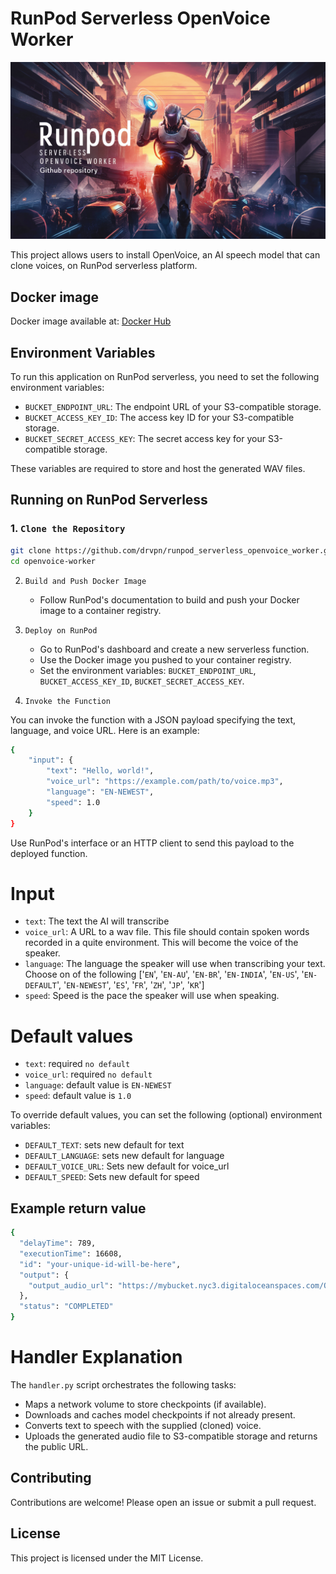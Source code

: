 # RunPod Serverless OpenVoice Worker

![Banner](resources/Banner.png)

This project allows users to install OpenVoice, an AI speech model that can clone voices, on RunPod serverless platform.

## Docker image

Docker image available at: [Docker Hub](https://hub.docker.com/repository/docker/drvpn/runpod_serverless_openvoice_worker)


## Environment Variables

To run this application on RunPod serverless, you need to set the following environment variables:

- `BUCKET_ENDPOINT_URL`: The endpoint URL of your S3-compatible storage.
- `BUCKET_ACCESS_KEY_ID`: The access key ID for your S3-compatible storage.
- `BUCKET_SECRET_ACCESS_KEY`: The secret access key for your S3-compatible storage.

These variables are required to store and host the generated WAV files.

## Running on RunPod Serverless

### 1. `Clone the Repository`

```sh
git clone https://github.com/drvpn/runpod_serverless_openvoice_worker.git
cd openvoice-worker
```

2. `Build and Push Docker Image`
   - Follow RunPod's documentation to build and push your Docker image to a container registry.

3. `Deploy on RunPod`
   - Go to RunPod's dashboard and create a new serverless function.
   - Use the Docker image you pushed to your container registry.
   - Set the environment variables: `BUCKET_ENDPOINT_URL`, `BUCKET_ACCESS_KEY_ID`, `BUCKET_SECRET_ACCESS_KEY`.

4. `Invoke the Function`

You can invoke the function with a JSON payload specifying the text, language, and voice URL. Here is an example:

```sh
{
    "input": {
        "text": "Hello, world!",
        "voice_url": "https://example.com/path/to/voice.mp3",
        "language": "EN-NEWEST",
        "speed": 1.0
    }
}
```

Use RunPod's interface or an HTTP client to send this payload to the deployed function.

# Input
- `text`: The text the AI will transcribe
- `voice_url`: A URL to a wav file. This file should contain spoken words recorded in a quite environment.  This will become the voice of the speaker.
- `language`: The language the speaker will use when transcribing your text. Choose on of the following ['`EN`', '`EN-AU`', '`EN-BR`', '`EN-INDIA`', '`EN-US`', '`EN-DEFAULT`', '`EN-NEWEST`', '`ES`', '`FR`', '`ZH`', '`JP`', '`KR`']
- `speed`: Speed is the pace the speaker will use when speaking.

# Default values

- `text`: required `no default`
- `voice_url`: required `no default`
- `language`: default value is `EN-NEWEST`
- `speed`: default value is `1.0`

To override default values, you can set the following (optional) environment variables:

- `DEFAULT_TEXT`: sets new default for text
- `DEFAULT_LANGUAGE`: sets new default for language
- `DEFAULT_VOICE_URL`: Sets new default for voice_url 
- `DEFAULT_SPEED`: Sets new default for speed

## Example return value
```sh
{
  "delayTime": 789,
  "executionTime": 16608,
  "id": "your-unique-id-will-be-here",
  "output": {
    "output_audio_url": "https://mybucket.nyc3.digitaloceanspaces.com/OpenVoice/OpenVoice_20240613_213640_i7bzrf_32f210.wav"
  },
  "status": "COMPLETED"
}
```

# Handler Explanation

The `handler.py` script orchestrates the following tasks:

- Maps a network volume to store checkpoints (if available).
- Downloads and caches model checkpoints if not already present.
- Converts text to speech with the supplied (cloned) voice.
- Uploads the generated audio file to S3-compatible storage and returns the public URL.

## Contributing

Contributions are welcome! Please open an issue or submit a pull request.

## License

This project is licensed under the MIT License.
